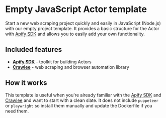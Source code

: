 # Empty JavaScript Actor template
Start a new web scraping project quickly and easily in JavaScript (Node.js) with our empty project template. It provides a basic structure for the Actor with [Apify SDK](https://docs.apify.com/sdk/js/) and allows you to easily add your own functionality.

## Included features

- **[Apify SDK](https://docs.apify.com/api/client/js/)** - toolkit for building Actors
- **[Crawlee](https://crawlee.dev)** - web scraping and browser automation library

## How it works
This template is useful when you're already familiar with the [Apify SDK](https://docs.apify.com/sdk/js) and [Crawlee](https://crawlee.dev) and want to start with a clean slate. It does not include `puppeteer` or `playwright` so install them manually and update the Dockerfile if you need them.
